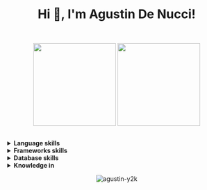 
<h1 align="center">Hi 👋, I'm  Agustin De Nucci!</h1>
</br>

<p align="center">
  <img align="center" height="190em" src="https://github-readme-stats.vercel.app/api/top-langs/?username=agustin-y2k&langs_count=8&layout=compact&hide=css,html, jupyter Notebook&theme=tokyonight" />
  <img align="center" height="190em" src="https://github-readme-stats.vercel.app/api?username=agustin-y2k&show_icons=true&include_all_commits=true&theme=tokyonight" />
</p>
</br>

<details>
	<summary><b>Language skills</b></summary></br>
	<p>
  	<img alt="Java" src="https://img.shields.io/badge/java-%23ED8B00.svg?&style=for-the-badge&logo=java&logoColor=white"/>
		<img alt="Python" src="https://img.shields.io/badge/python%20-%2314354C.svg?&style=for-the-badge&logo=python&logoColor=white"/>
		<img alt="HTML" src="https://img.shields.io/badge/HTML-239120?style=for-the-badge&logo=html5&logoColor=white"/>
		<img alt="CSS" src="https://img.shields.io/badge/CSS-239120?&style=for-the-badge&logo=css3&logoColor=white"/>
		<img alt="JavaScript" src="https://img.shields.io/badge/javascript%20-%23007ACC.svg?&style=for-the-badge&logo=javascript&logoColor=white"/>
	</p>
</details>

<details>
	<summary><b>Frameworks skills</b></summary></br>
	<p>
    <img alt="Springboot" src="https://img.shields.io/badge/Spring_Boot-F2F4F9?style=for-the-badge&logo=spring-boot"/>	
		<img alt="Flask" src="https://img.shields.io/badge/flask%20-%23000.svg?&style=for-the-badge&logo=flask&logoColor=white"/>
	</p>
</details>
<details>
	<summary><b>Database skills</b></summary></br>
	<p>
		<img alt="MySql" src="https://img.shields.io/badge/MySQL-00000F?style=for-the-badge&logo=mysql&logoColor=white"/>
		<img alt="Postgresql" src="https://img.shields.io/badge/PostgreSQL-316192?style=for-the-badge&logo=postgresql&logoColor=white"/>
		<img alt="Sqlite" src="https://img.shields.io/badge/SQLite-07405E?style=for-the-badge&logo=sqlite&logoColor=white"/>
	</p>
</details>
<details>
	<summary><b>Knowledge in</b></summary></br>
	<p>
		<img alt="Docker" src="https://img.shields.io/badge/Docker-2CA5E0?style=for-the-badge&logo=docker&logoColor=white"/>
		<img alt="Git" src="https://img.shields.io/badge/Git-F05032?style=for-the-badge&logo=git&logoColor=white"/>
		<img alt="Postman" src="https://img.shields.io/badge/Postman-FF6C37?style=for-the-badge&logo=Postman&logoColor=white"/>
    <img alt="Bootstrap" src="https://img.shields.io/badge/bootstrap%20-%23563D7C.svg?&style=for-the-badge&logo=bootstrap&logoColor=white"/>
	</p>
</details>

<p align="center">
<img src="https://badges.pufler.dev/visits/agustin-y2k/agustin-y2k" alt="agustin-y2k" />
</p>
